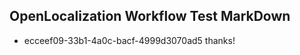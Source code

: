 ## OpenLocalization Workflow Test MarkDown

* ecceef09-33b1-4a0c-bacf-4999d3070ad5 
thanks!



<!--HONumber=Jan16_HO4-->
